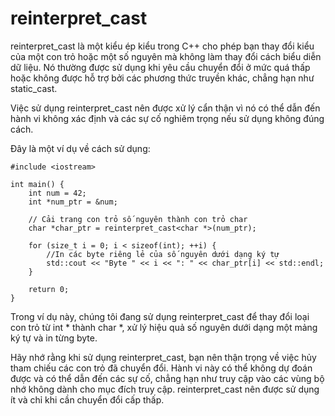 # reinterpret_cast 
reinterpret_cast là một kiểu ép kiểu trong C++ cho phép bạn thay đổi kiểu của một con trỏ hoặc một số nguyên mà không làm thay đổi cách biểu diễn dữ liệu. Nó thường được sử dụng khi yêu cầu chuyển đổi ở mức quá thấp hoặc không được hỗ trợ bởi các phương thức truyền khác, chẳng hạn như static_cast.

Việc sử dụng reinterpret_cast nên được xử lý cẩn thận vì nó có thể dẫn đến hành vi không xác định và các sự cố nghiêm trọng nếu sử dụng không đúng cách.

Đây là một ví dụ về cách sử dụng:
~~~
#include <iostream>

int main() {
    int num = 42;
    int *num_ptr = &num;

    // Cải trang con trỏ số nguyên thành con trỏ char
    char *char_ptr = reinterpret_cast<char *>(num_ptr);

    for (size_t i = 0; i < sizeof(int); ++i) {
        //In các byte riêng lẻ của số nguyên dưới dạng ký tự
        std::cout << "Byte " << i << ": " << char_ptr[i] << std::endl;
    }

    return 0;
}
~~~
Trong ví dụ này, chúng tôi đang sử dụng reinterpret_cast để thay đổi loại con trỏ từ int * thành char *, xử lý hiệu quả số nguyên dưới dạng một mảng ký tự và in từng byte.

Hãy nhớ rằng khi sử dụng reinterpret_cast, bạn nên thận trọng về việc hủy tham chiếu các con trỏ đã chuyển đổi. Hành vi này có thể không dự đoán được và có thể dẫn đến các sự cố, chẳng hạn như truy cập vào các vùng bộ nhớ không dành cho mục đích truy cập. reinterpret_cast nên được sử dụng ít và chỉ khi cần chuyển đổi cấp thấp.